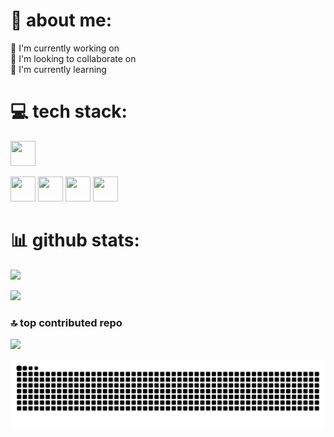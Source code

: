 # 💫 about me:
🔭 I'm currently working on<br>🤝 I'm looking to collaborate on<br>🌱 I'm currently learning


# 💻 tech stack:

<img src="https://cdn.jsdelivr.net/gh/devicons/devicon@latest/icons/vscode/vscode-original.svg" height="40" width="40" /> 

<img src="https://cdn.jsdelivr.net/gh/devicons/devicon@latest/icons/r/r-original.svg" height="40" width="40" /> <img src="https://cdn.jsdelivr.net/gh/devicons/devicon@latest/icons/python/python-original.svg" height="40" width="40" /> <img src="https://cdn.jsdelivr.net/gh/devicons/devicon@latest/icons/numpy/numpy-original.svg" height="40" width="40" /> <img src="https://cdn.jsdelivr.net/gh/devicons/devicon@latest/icons/pandas/pandas-original.svg" height="40" width="40" />

# 📊 github stats:
![](https://github-readme-streak-stats.herokuapp.com/?user=samttsummer&theme=transparent&hide_border=false)<br/>

![](https://github-readme-stats.vercel.app/api/top-langs/?username=samttsummer&theme=transparent&hide_border=false&include_all_commits=false&count_private=false&layout=compact)

### 🔝 top contributed repo
![](https://github-contributor-stats.vercel.app/api?username=samttsummer&limit=5&theme=transparent&combine_all_yearly_contributions=true)

<img src="https://raw.githubusercontent.com/Lucasnovaess/Lucasnovaess/output/snake.svg" alt="Snake animation" />

